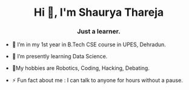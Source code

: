 <h1 align="center">Hi 👋, I'm Shaurya Thareja</h1>
<h3 align="center">Just a learner.</h3>

- 🔭 I’m in my 1st year in B.Tech CSE course in UPES, Dehradun.
- 🌱 I’m presently learning Data Science.
- 💬My hobbies are Robotics, Coding, Hacking, Debating.

- ⚡ Fun fact about me : I can talk to anyone for hours without a pause.

